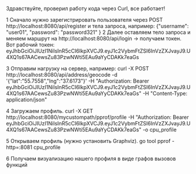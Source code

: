 Здравствуйте, проверил работу кода через Curl, все работает!

1 Сначало нужно зарегистрировать пользователя через POST http://localhost:8080/api/register и тела запроса, например: {"username": "user01",
    "password": "password321"
    }
2  Далее оставляем тело запроса и меняем маршрут на http://localhost:8080/api/login -> получаем токен. Вот рабочий токен: eyJhbGciOiJIUzI1NiIsInR5cCI6IkpXVCJ9.eyJ1c2VybmFtZSI6InVzZXJvayJ9.U4XQ1s67AACewsZu83PzwNWti5EAu9aYyCDAKk7eaGs

3 Отправим нагрузку на сервер, например: curl -X POST http://localhost:8080/api/address/geocode -d '{"lat":"55.7558","lng":"37.6173"}' -H "Authorization: Bearer eyJhbGciOiJIUzI1NiIsInR5cCI6IkpXVCJ9.eyJ1c2VybmFtZSI6InVzZXJvayJ9.U4XQ1s67AACewsZu83PzwNWti5EAu9aYyCDAKk7eaGs" -H "Content-Type: application/json"

4 Загружаем профиль. curl -X GET http://localhost:8080/mycustompath/pprof/profile -H "Authorization: Bearer eyJhbGciOiJIUzI1NiIsInR5cCI6IkpXVCJ9.eyJ1c2VybmFtZSI6InVzZXJvayJ9.U4XQ1s67AACewsZu83PzwNWti5EAu9aYyCDAKk7eaGs" -o cpu_profile

5 Открываем профиль (нужно установить Graphviz). go tool pprof -http=:8081 cpu_profile

6 Получаем визуализацию нашего профиля в виде графов вызовов функций


